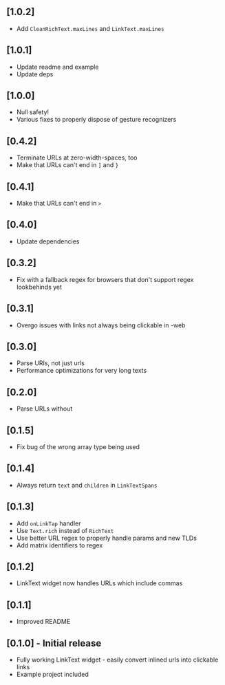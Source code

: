 ## [1.0.2]
- Add `CleanRichText.maxLines` and `LinkText.maxLines`

## [1.0.1]
- Update readme and example
- Update deps

## [1.0.0]
- Null safety!
- Various fixes to properly dispose of gesture recognizers

## [0.4.2]
- Terminate URLs at zero-width-spaces, too
- Make that URLs can't end in `]` and `}`

## [0.4.1]
- Make that URLs can't end in `>`

## [0.4.0]
- Update dependencies

## [0.3.2]
- Fix with a fallback regex for browsers that don't support regex lookbehinds yet

## [0.3.1]
- Overgo issues with links not always being clickable in -web

## [0.3.0]
- Parse URIs, not just urls
- Performance optimizations for very long texts

## [0.2.0]
- Parse URLs without

## [0.1.5]
- Fix bug of the wrong array type being used

## [0.1.4]
- Always return `text` and `children` in `LinkTextSpans`

## [0.1.3]
* Add `onLinkTap` handler
* Use `Text.rich` instead of `RichText`
* Use better URL regex to properly handle params and new TLDs
* Add matrix identifiers to regex

## [0.1.2]

* LinkText widget now handles URLs which include commas

## [0.1.1]

* Improved README

## [0.1.0] - Initial release

* Fully working LinkText widget - easily convert inlined urls into clickable links
* Example project included
